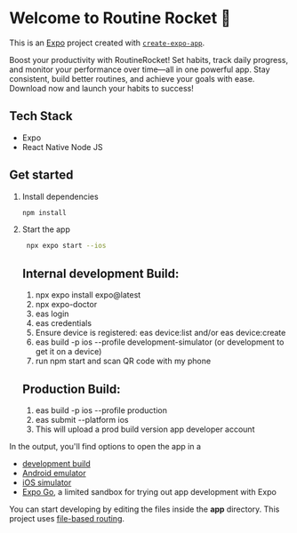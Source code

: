 # Welcome to Routine Rocket 👋

This is an [Expo](https://expo.dev) project created with [`create-expo-app`](https://www.npmjs.com/package/create-expo-app).

Boost your productivity with RoutineRocket! Set habits, track daily progress, and monitor your performance over time—all in one powerful app. Stay consistent, build better routines, and achieve your goals with ease. Download now and launch your habits to success! 

## Tech Stack
- Expo
- React Native Node JS

## Get started

1. Install dependencies

   ```bash
   npm install
   ```

2. Start the app

   ```bash
    npx expo start --ios
   ```

   ## Internal development Build:
   1. npx expo install expo@latest
   2. npx expo-doctor
   3. eas login
   4. eas credentials
   5. Ensure device is registered: eas device:list and/or eas device:create
   6. eas build -p ios --profile development-simulator (or development to get it on a device)
   7. run npm start and scan QR code with my phone

   ## Production Build:
   1. eas build -p ios --profile production
   2. eas submit --platform ios
   3. This will upload a prod build version app developer account


In the output, you'll find options to open the app in a

- [development build](https://docs.expo.dev/develop/development-builds/introduction/)
- [Android emulator](https://docs.expo.dev/workflow/android-studio-emulator/)
- [iOS simulator](https://docs.expo.dev/workflow/ios-simulator/)
- [Expo Go](https://expo.dev/go), a limited sandbox for trying out app development with Expo

You can start developing by editing the files inside the **app** directory. This project uses [file-based routing](https://docs.expo.dev/router/introduction).
